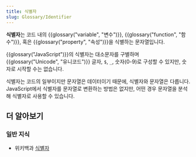 ```yaml
---
title: 식별자
slug: Glossary/Identifier
---
```


**식별자**는 코드 내의 {{glossary("variable", "변수")}}, {{glossary("function", "함수")}}, 혹은 {{glossary("property", "속성")}}을 식별하는 문자열입니다.

{{glossary("JavaScript")}}의 식별자는 대소문자를 구별하며 {{glossary("Unicode", "유니코드")}} 글자, `$`, `_`, 숫자(0-9)로 구성할 수 있지만, 숫자로 시작할 수는 없습니다.

식별자는 코드의 일부이지만 문자열은 데이터이기 때문에, 식별자와 문자열은 다릅니다. JavaScript에서 식별자를 문자열로 변환하는 방법은 없지만, 어떤 경우 문자열을 분석해 식별자로 사용할 수 있습니다.

## 더 알아보기

### 일반 지식

- 위키백과 [식별자](https://ko.wikipedia.org/wiki/%EC%8B%9D%EB%B3%84%EC%9E%90#%EC%BB%B4%ED%93%A8%ED%84%B0_%EA%B3%BC%ED%95%99)
